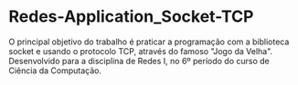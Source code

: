 # Redes-Application_Socket-TCP
O principal objetivo do trabalho é praticar a programação com a biblioteca socket e usando o protocolo TCP, através do famoso "Jogo da Velha". Desenvolvido para a disciplina de Redes I, no 6º período do curso de Ciência da Computação.
